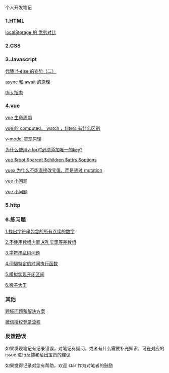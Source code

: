 个人开发笔记

### 1.HTML
[localStorage 的 优劣对比](https://github.com/chenhuiYj/blog/issues/1)
### 2.CSS

### 3.Javascript
[代替 if-else 的姿势（二）](https://github.com/chenhuiYj/blog/issues/9)

[async 和 await 的原理](https://github.com/chenhuiYj/blog/issues/5)

[this 指向](https://github.com/chenhuiYj/blog/issues/4)
### 4.vue
[vue 生命周期](https://github.com/chenhuiYj/blog/issues/6)

[vue 的 computed， watch ，filters 有什么区别](https://github.com/chenhuiYj/blog/issues/3)

[v-model 实现原理](https://github.com/chenhuiYj/blog/issues/2)

[为什么使用v-for时必须添加唯一的key?](https://juejin.im/post/5aae19aa6fb9a028d4445d1a)

[vue $root $parent $children $attrs $options](https://github.com/chenhuiYj/blog/issues/10)

[vuex 为什么不能直接改变值，而是通过 mutation](https://github.com/chenhuiYj/blog/issues/11)

[vue 小问题](https://www.cnblogs.com/T888888/p/12600732.html)

[vue 小问题](https://www.cnblogs.com/zdz8207/p/vue-face-know.html)

### 5.http

### 6.练习题

[1.找出字符串包含的所有连续的数字](https://github.com/chenhuiYj/blog/issues/12)

[2.不使用数组内置 API 实现等差数组](https://github.com/chenhuiYj/blog/issues/13)

[3.字符串乱码问题](https://github.com/chenhuiYj/blog/issues/14)

[4.间隔特定的时间执行函数](https://github.com/chenhuiYj/blog/issues/15)

[5.模拟实现开闭区间](https://github.com/chenhuiYj/note/issues/16)

[6.猴子大王](https://github.com/chenhuiYj/note/issues/17)

### 其他
[跨域问题和解决方案](https://github.com/chenhuiYj/blog/issues/7)

[微信授权登录流程](https://github.com/chenhuiYj/blog/issues/8)

### 反馈勘误

如果发现笔记有记录错误，对笔记有疑问，或者有什么需要补充知识，可在对应的 issue 进行反馈和给出宝贵的建议

如果觉得记录对您有帮助，欢迎 star 作为对笔者的鼓励
